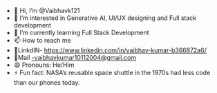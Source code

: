 - 👋 Hi, I’m @Vaibhavk121
- 👀 I’m interested in Generative AI, UI/UX designing and Full stack development
- 🌱 I’m currently learning Full Stack Development 
- 📫 How to reach me
- 🔗LinkdIN- https://www.linkedin.com/in/vaibhav-kumar-b366872a6/
- 💌Mail -vaibhavkumar10112004@gmail.com
- 😄 Pronouns: He/Him
- ⚡ Fun fact: NASA’s reusable space shuttle in the 1970s had less code than our phones today.

<!---
Vaibhavk121/Vaibhavk121 is a ✨ special ✨ repository because its `README.md` (this file) appears on your GitHub profile.
You can click the Preview link to take a look at your changes.
--->
